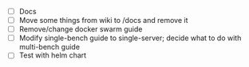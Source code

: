 - [ ] Docs
- [ ] Move some things from wiki to /docs and remove it
- [ ] Remove/change docker swarm guide
- [ ] Modify single-bench guide to single-server; decide what to do with multi-bench guide
- [ ] Test with helm chart
